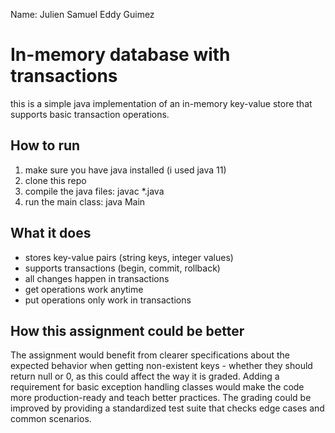 Name: Julien Samuel Eddy Guimez
# In-memory database with transactions

this is a simple java implementation of an in-memory key-value store that supports basic transaction operations.

## How to run

1. make sure you have java installed (i used java 11)
2. clone this repo
3. compile the java files:
   javac *.java
4. run the main class:
   java Main

## What it does

- stores key-value pairs (string keys, integer values)
- supports transactions (begin, commit, rollback)
- all changes happen in transactions
- get operations work anytime
- put operations only work in transactions

## How this assignment could be better

The assignment would benefit from clearer specifications about the expected behavior when getting non-existent keys - whether they should return null or 0, as this could affect the way it is graded. 
Adding a requirement for basic exception handling classes would make the code more production-ready and teach better practices. 
The grading could be improved by providing a standardized test suite that checks edge cases and common scenarios.
